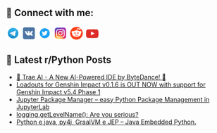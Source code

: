 ## 🔎 Connect with me:
[<img src="https://github.com/bullbesh/bullbesh/blob/main/images/Telegram.png" width="32" height="32" />](https://t.me/bullbesh)
[<img src="https://github.com/bullbesh/bullbesh/blob/main/images/VK.png" width="32" height="32" />](https://vk.com/bullbesh)
[<img src="https://github.com/bullbesh/bullbesh/blob/main/images/Twitter.png" width="32" height="32" />](https://twitter.com/bullbesh1)
[<img src="https://github.com/bullbesh/bullbesh/blob/main/images/Instagram.png" width="32" height="32" />](https://www.instagram.com/bullbesh)
[<img src="https://github.com/bullbesh/bullbesh/blob/main/images/Reddit.png" width="32" height="32" />](https://www.reddit.com/user/bullbesh)
[<img src="https://github.com/bullbesh/bullbesh/blob/main/images/YouTube.png" width="32" height="32" />](https://www.youtube.com/channel/UCtfjRs6uzgq5mfm8S06WTcg)

## 📕 Latest r/Python Posts
<!-- BLOG-POST-LIST:START -->
- [🚀 Trae AI - A New AI-Powered IDE by ByteDance! 🤖](https://www.reddit.com/r/Python/comments/1itaacp/trae_ai_a_new_aipowered_ide_by_bytedance/)
- [Loadouts for Genshin Impact v0.1.6 is OUT NOW with support for Genshin Impact v5.4 Phase 1](https://www.reddit.com/r/Python/comments/1it8amc/loadouts_for_genshin_impact_v016_is_out_now_with/)
- [Jupyter Package Manager – easy Python Package Management in JupyterLab](https://www.reddit.com/r/Python/comments/1it2bsg/jupyter_package_manager_easy_python_package/)
- [logging.getLevelName&lpar;&rpar;: Are you serious?](https://www.reddit.com/r/Python/comments/1it29oi/logginggetlevelname_are_you_serious/)
- [Python e java, py4j, GraalVM e JEP – Java Embedded Python.](https://www.reddit.com/r/Python/comments/1isymo7/python_e_java_py4j_graalvm_e_jep_java_embedded/)
<!-- BLOG-POST-LIST:END -->
